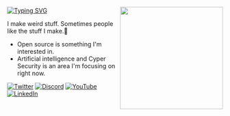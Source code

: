 <a href="https://google.com"><img width="240" align="right" src="https://media-exp1.licdn.com/dms/image/C5603AQG0rbrgG6JQmQ/profile-displayphoto-shrink_200_200/0/1526625022848?e=1649289600&v=beta&t=MoN5FGCd8zKcmYR2qLAz_rAd5axI4W4viFAdgh9Oi20"></a>

[![Typing SVG](https://readme-typing-svg.herokuapp.com?color=%2336BCF7&lines=Hi+there%2C+I'm+Jiwanjot+Soni;Hi+there%2C+I'm+a+software+engineer;Hi+there%2C+I'm+a+content+creator)](https://google.com)

I make weird stuff. Sometimes people like the stuff I make.🐘


- Open source is something I'm interested in.
- Artificial intelligence and Cyper Security is an area I'm focusing on right now.

[![Twitter](https://img.shields.io/badge/Twitter-%23229FEC.svg?&style=for-the-badge&logo=twitter&logoColor=white)](https://twitter.com/jiwanjot_soni)
[![Discord](https://img.shields.io/badge/Discord-%237289DA.svg?&style=for-the-badge&logo=discord&logoColor=white)](https://discord.gg)
[![YouTube](https://img.shields.io/badge/YouTube-%23FF0000.svg?&style=for-the-badge&logo=youtube&logoColor=white)](https://www.youtube.com)
[![LinkedIn](https://img.shields.io/badge/LinkedIn-%230077B5.svg?&style=for-the-badge&logo=linkedin&logoColor=white)](https://www.linkedin.com/in/jiwanjot-soni)
